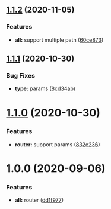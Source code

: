 ## [1.1.2](https://github.com/tqma113/torch-router/compare/v1.1.1...v1.1.2) (2020-11-05)


### Features

* **all:** support multiple path ([60ce873](https://github.com/tqma113/torch-router/commit/60ce873733c636934034cce49880095ed4ae725d))



## [1.1.1](https://github.com/tqma113/torch-router/compare/v1.1.0...v1.1.1) (2020-10-30)


### Bug Fixes

* **type:** params ([8cd34ab](https://github.com/tqma113/torch-router/commit/8cd34ab97fe103266310b768aeea5e860f8c383a))



# [1.1.0](https://github.com/tqma113/torch-router/compare/v1.0.0...v1.1.0) (2020-10-30)


### Features

* **router:** support params ([832e236](https://github.com/tqma113/torch-router/commit/832e236abcf46e58ce363f05b862b160e0ac521e))



# 1.0.0 (2020-09-06)


### Features

* **all:** router ([dd1f977](https://github.com/tqma113/torch-router/commit/dd1f97783b25e33870cbe5d7f98af54de9cbd8bc))



